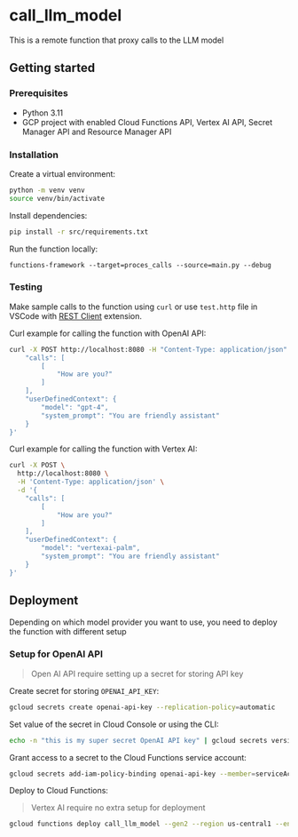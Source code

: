 # call_llm_model

This is a remote function that proxy calls to the LLM model

## Getting started

### Prerequisites

- Python 3.11
- GCP project with enabled Cloud Functions API, Vertex AI API, Secret Manager API and Resource Manager API

### Installation

Create a virtual environment:

```bash
python -m venv venv
source venv/bin/activate
```

Install dependencies:

```bash
pip install -r src/requirements.txt
```

Run the function locally:

```
functions-framework --target=proces_calls --source=main.py --debug
```

### Testing

Make sample calls to the function using `curl` or use `test.http` file in VSCode with [REST Client](https://marketplace.visualstudio.com/items?itemName=humao.rest-client) extension.

Curl example for calling the function with OpenAI API:

```bash
curl -X POST http://localhost:8080 -H "Content-Type: application/json" -d '{
    "calls": [
        [
            "How are you?"
        ]
    ],
    "userDefinedContext": {
        "model": "gpt-4",
        "system_prompt": "You are friendly assistant"
    }
}'
```

Curl example for calling the function with Vertex AI:

```bash
curl -X POST \
  http://localhost:8080 \
  -H 'Content-Type: application/json' \
  -d '{
    "calls": [
        [
            "How are you?"
        ]
    ],
    "userDefinedContext": {
        "model": "vertexai-palm",
        "system_prompt": "You are friendly assistant"
    }
}'
```


## Deployment

Depending on which model provider you want to use, you need to deploy the function with different setup

### Setup for OpenAI API

> Open AI API require setting up a secret for storing API key

Create secret for storing `OPENAI_API_KEY`:

```bash
gcloud secrets create openai-api-key --replication-policy=automatic
```

Set value of the secret in Cloud Console or using the CLI:

```bash
echo -n "this is my super secret OpenAI API key" | gcloud secrets versions add openai-api-key --data-file=-
```

Grant access to a secret to the Cloud Functions service account:

```bash
gcloud secrets add-iam-policy-binding openai-api-key --member=serviceAccount:${GOOGLE_CLOUD_PROJECT}@appspot.gserviceaccount.com --role=roles/secretmanager.secretAccessor
```

Deploy to Cloud Functions:

> Vertex AI require no extra setup for deployment

```bash
gcloud functions deploy call_llm_model --gen2 --region us-central1 --entry-point proces_calls --runtime python311 --trigger-http --allow-unauthenticated --set-secrets="OPENAI_API_KEY=openai-api-key:latest"
```